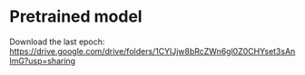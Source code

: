 # Pretrained model
Download the last epoch:
https://drive.google.com/drive/folders/1CYlJjw8bRcZWn6gl0Z0CHYset3sAnlmG?usp=sharing